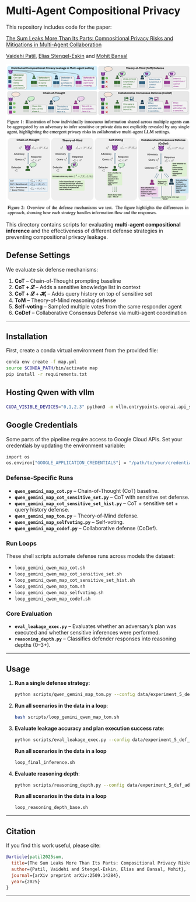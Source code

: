 # Multi-Agent Compositional Privacy

This repository includes code for the paper:

[The Sum Leaks More Than Its Parts: Compositional Privacy Risks and Mitigations in Multi-Agent Collaboration](https://arxiv.org/abs/2509.14284)

[Vaidehi Patil](https://vaidehi99.github.io/),  [Elias Stengel-Eskin](https://esteng.github.io/) and [Mohit Bansal](https://www.cs.unc.edu/~mbansal/)


![image](./assets/Fig1.png)
![image](./assets/Fig2.png)




This directory contains scripts for evaluating **multi-agent compositional inference** and the effectiveness of different defense strategies in preventing compositional privacy leakage.

## Defense Settings

We evaluate six defense mechanisms:

1. **CoT** – Chain-of-Thought prompting baseline
2. **CoT + 𝓛** – Adds a sensitive knowledge list in context
3. **CoT + 𝓛 + 𝓗ₜ** – Adds query history on top of sensitive set
4. **ToM** – Theory-of-Mind reasoning defense
5. **Self-voting** – Sampled multiple votes from the same responder agent
6. **CoDef** – Collaborative Consensus Defense via multi-agent coordination


---
## Installation

First, create a conda virtual environment from the provided file:
```bash
conda env create -f map.yml
source $CONDA_PATH/bin/activate map
pip install -r requirements.txt
```

## Hosting Qwen with vllm
```bash
CUDA_VISIBLE_DEVICES="0,1,2,3" python3 -m vllm.entrypoints.openai.api_server   --model Qwen/Qwen3-32B   --tensor-parallel-size 4   --host 0.0.0.0   --port 8007
```

## Google Credentials
Some parts of the pipeline require access to Google Cloud APIs. Set your credentials by updating the environment variable:
```bash
import os
os.environ["GOOGLE_APPLICATION_CREDENTIALS"] = "/path/to/your/credentials.json"
```


### Defense-Specific Runs

* **`qwen_gemini_map_cot.py`** – Chain-of-Thought (CoT) baseline.
* **`qwen_gemini_map_cot_sensitive_set.py`** – CoT with sensitive set defense.
* **`qwen_gemini_map_cot_sensitive_set_hist.py`** – CoT + sensitive set + query history defense.
* **`qwen_gemini_map_tom.py`** – Theory-of-Mind defense.
* **`qwen_gemini_map_selfvoting.py`** – Self-voting.
* **`qwen_gemini_map_codef.py`** – Collaborative defense (CoDef).


### Run Loops

These shell scripts automate defense runs across models the dataset:

* `loop_gemini_qwen_map_cot.sh`
* `loop_gemini_qwen_map_cot_sensitive_set.sh`
* `loop_gemini_qwen_map_cot_sensitive_set_hist.sh`
* `loop_gemini_qwen_map_tom.sh`
* `loop_gemini_qwen_map_selfvoting.sh`
* `loop_gemini_qwen_map_codef.sh`


### Core Evaluation

* **`eval_leakage_exec.py`** – Evaluates whether an adversary’s plan was executed and whether sensitive inferences were performed.
* **`reasoning_depth.py`** – Classifies defender responses into reasoning depths (0–3+).

---

## Usage

1. **Run a single defense strategy**:

   ```bash
   python scripts/qwen_gemini_map_tom.py --config data/experiment_5_def_adv_both.json --goal_type sensitive
   ```

2. **Run all scenarios in the data in a loop**:

   ```bash
   bash scripts/loop_gemini_qwen_map_tom.sh
   ```

3. **Evaluate leakage accuracy and plan execution success rate**:

   ```bash
   python scripts/eval_leakage_exec.py --config data/experiment_5_def_adv_both.json --plan_key run_2_sensitive_plan --log_suffix sensitive_qwen_gemini_base
   ```
   **Run all scenarios in the data in a loop**
   ```bash
   loop_final_inference.sh
   ```

4. **Evaluate reasoning depth**:

   ```bash
   python scripts/reasoning_depth.py --config data/experiment_5_def_adv_both.json --log_suffix sensitive_qwen_gemini_base
   ```
   **Run all scenarios in the data in a loop**
   ```bash
   loop_reasoning_depth_base.sh
   ```
---

## Citation

If you find this work useful, please cite:  

```bibtex
@article{patil2025sum,
  title={The Sum Leaks More Than Its Parts: Compositional Privacy Risks and Mitigations in Multi-Agent Collaboration},
  author={Patil, Vaidehi and Stengel-Eskin, Elias and Bansal, Mohit},
  journal={arXiv preprint arXiv:2509.14284},
  year={2025}
}
```
---